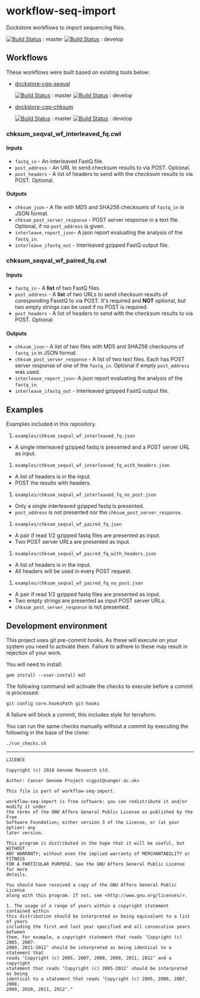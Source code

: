# workflow-seq-import

Dockstore workflows to import sequencing files.

[![Build Status](https://travis-ci.org/cancerit/workflow-seq-import.svg?branch=master)](https://travis-ci.org/cancerit/workflow-seq-import) : master
[![Build Status](https://travis-ci.org/cancerit/workflow-seq-import.svg?branch=develop)](https://travis-ci.org/cancerit/workflow-seq-import) : develop

## Workflows

These workflows were built based on existing tools below:

* [dockstore-cgp-seqval](https://github.com/cancerit/dockstore-cgp-seqval)

  [![Build Status](https://travis-ci.org/cancerit/dockstore-cgp-seqval.svg?branch=master)](https://travis-ci.org/cancerit/dockstore-cgp-seqval) : master
  [![Build Status](https://travis-ci.org/cancerit/dockstore-cgp-seqval.svg?branch=develop)](https://travis-ci.org/cancerit/dockstore-cgp-seqval) : develop
* [dockstore-cgp-chksum](https://github.com/cancerit/dockstore-cgp-chksum)

  [![Build Status](https://travis-ci.org/cancerit/dockstore-cgp-chksum.svg?branch=master)](https://travis-ci.org/cancerit/dockstore-cgp-chksum) : master
  [![Build Status](https://travis-ci.org/cancerit/dockstore-cgp-chksum.svg?branch=develop)](https://travis-ci.org/cancerit/dockstore-cgp-chksum) : develop

### chksum_seqval_wf_interleaved_fq.cwl

#### Inputs

* `fastq_in` - An interleaved FastQ file.
* `post_address` - An URL to send checksum results to via POST. Optional.
* `post_headers` - A list of headers to send with the checksum results to via POST. Optional.

#### Outputs

* `chksum_json` - A file with MD5 and SHA256 checksums of `fastq_in` in JSON format.
* `chksum_post_server_response` - POST server response in a text file. Optional, if no `post_address` is given.
* `interleave_report_json`- A json report evaluating the analysis of the `fastq_in`.
* `interleave_ifastq_out` - Interleaved gzipped FastQ output file.

### chksum_seqval_wf_paired_fq.cwl

#### Inputs

* `fastq_in` - A **list** of two FastQ files.
* `post_address` - A **list** of two URLs to send checksum results of coresponding FasetQ to via POST. It's required and **NOT** optional, but two empty strings can be used if no POST is required.
* `post_headers` - A list of headers to send with the checksum results to via POST. Optional.

#### Outputs

* `chksum_json` - A list of two files with MD5 and SHA256 checksums of `fastq_in` in JSON format.
* `chksum_post_server_response` - A list of two text files. Each has POST server response of one of the `fastq_in`. Optional if empty `post_address` was used.
* `interleave_report_json`- A json report evaluating the analysis of the `fastq_in`.
* `interleave_ifastq_out` - Interleaved gzipped FastQ output file.

## Examples

Examples included in this repository.

1. `examples/chksum_seqval_wf_interleaved_fq.json`
  * A single interleaved gzipped fastq is presented and a POST server URL as input.

1. `examples/chksum_seqval_wf_interleaved_fq_with_headers.json`
  * A list of headers is in the input.
  * POST the results with headers.

1. `examples/chksum_seqval_wf_interleaved_fq_no_post.json`
  * Only a single interleaved gzipped fastq is presented.
  * `post_address` is not presented nor the `chksum_post_server_response`.

1. `examples/chksum_seqval_wf_paired_fq.json`
  * A pair if read 1/2 gzipped fastq files are presented as input.
  * Two POST server URLs are presented as input.

1. `examples/chksum_seqval_wf_paired_fq_with_headers.json`
  * A list of headers is in the input.
  * All headers will be used in every POST request. 

1. `examples/chksum_seqval_wf_paired_fq_no_post.json`
  * A pair if read 1/2 gzipped fastq files are presented as input.
  * Two empty strings are presented as input POST server URLs.
  * `chksum_post_server_response` is not presented.

## Development environment

This project uses git pre-commit hooks.  As these will execute on your system you
need to activate them.  Failure to adhere to these may result in rejection of your
work.

You will need to install:

```
gem install --user-install mdl
```

The following command will activate the checks to execute before a commit is processed:

```
git config core.hooksPath git-hooks
```

A failure will block a commit, this includes style for terraform.

You can run the same checks manually without a commit by executing the following
in the base of the clone:

```bash
./run_checks.sh
```

----

```
LICENCE

Copyright (c) 2018 Genome Research Ltd.

Author: Cancer Genome Project <cgpit@sanger.ac.uk>

This file is part of workflow-seq-import.

workflow-seq-import is free software: you can redistribute it and/or modify it under
the terms of the GNU Affero General Public License as published by the Free
Software Foundation; either version 3 of the License, or (at your option) any
later version.

This program is distributed in the hope that it will be useful, but WITHOUT
ANY WARRANTY; without even the implied warranty of MERCHANTABILITY or FITNESS
FOR A PARTICULAR PURPOSE. See the GNU Affero General Public License for more
details.

You should have received a copy of the GNU Affero General Public License
along with this program. If not, see <http://www.gnu.org/licenses/>.

1. The usage of a range of years within a copyright statement contained within
this distribution should be interpreted as being equivalent to a list of years
including the first and last year specified and all consecutive years between
them. For example, a copyright statement that reads ‘Copyright (c) 2005, 2007-
2009, 2011-2012’ should be interpreted as being identical to a statement that
reads ‘Copyright (c) 2005, 2007, 2008, 2009, 2011, 2012’ and a copyright
statement that reads ‘Copyright (c) 2005-2012’ should be interpreted as being
identical to a statement that reads ‘Copyright (c) 2005, 2006, 2007, 2008,
2009, 2010, 2011, 2012’."
